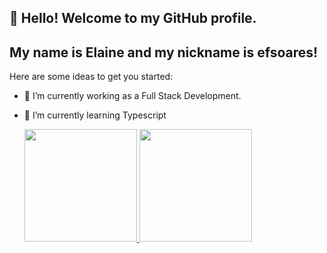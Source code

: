 ## 👋 Hello! Welcome to my GitHub profile.
## My name is Elaine and my nickname is efsoares!
Here are some ideas to get you started:

- 🔭 I’m currently working as a Full Stack Development.
- 🌱 I’m currently learning Typescript

  <div>
  <a href="https://github.com/elainefabiola">
  <img height="180em" src="https://github-readme-stats.vercel.app/api?username=elainefabiola&show_icons=true&theme=dracula&include_all_commits=true&count_private=true"/>
  <img height="180em" src="https://github-readme-stats.vercel.app/api/top-langs/?username=elainefabiola&layout=compact&langs_count=16&theme=dracula"/>
</div>

<link rel="stylesheet" type='text/css' href="https://cdn.jsdelivr.net/gh/devicons/devicon@latest/devicon.min.css" />
          


